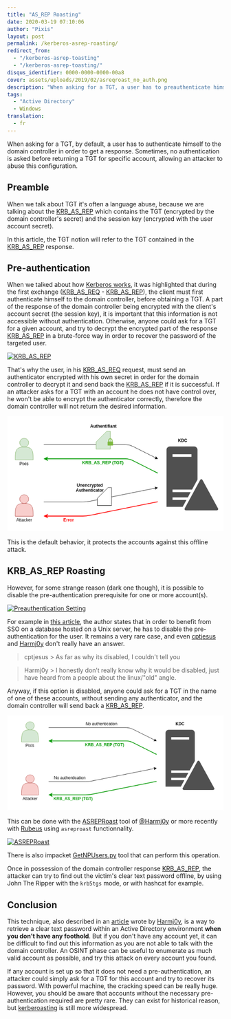 ```yaml
---
title: "AS_REP Roasting"
date: 2020-03-19 07:10:06
author: "Pixis"
layout: post
permalink: /kerberos-asrep-roasting/
redirect_from:
  - "/kerberos-asrep-toasting"
  - "/kerberos-asrep-toasting/"
disqus_identifier: 0000-0000-0000-00a8
cover: assets/uploads/2019/02/asreqroast_no_auth.png
description: "When asking for a TGT, a user has to preauthenticate himself to the domain controller in order to get a response. If preauthentication is disabled, this account is vulnerable to as_rep roasting attack."
tags:
  - "Active Directory"
  - Windows
translation:
  - fr
---
```


When asking for a TGT, by default, a user has to authenticate himself to the domain controller in order to get a response. Sometimes, no authentication is asked before returning a TGT for specific account, allowing an attacker to abuse this configuration.

<!--more-->

## Preamble

When we talk about TGT it's often a language abuse, because we are talking about the [KRB_AS_REP](/kerberos/#krb_tgs_rep) which contains the TGT (encrypted by the domain controller's secret) and the session key (encrypted with the user account secret).

In this article, the TGT notion will refer to the TGT contained in the [KRB_AS_REP](/kerberos/#krb_tgs_rep) response.

## Pre-authentication

When we talked about how [Kerberos works](/kerberos), it was highlighted that during the first exchange ([KRB_AS_REQ](/kerberos/#krb_tgs_req) - [KRB_AS_REP](/kerberos/#krb_tgs_rep)), the client must first authenticate himself to the domain controller, before obtaining a TGT. A part of the response of the domain controller being encrypted with the client's account secret (the session key), it is important that this information is not accessible without authentication. Otherwise, anyone could ask for a TGT for a given account, and try to decrypt the encrypted part of the response [KRB_AS_REP](/kerberos/#krb_tgs_rep) in a brute-force way in order to recover the password of the targeted user.

[![KRB_AS_REP](/assets/uploads/2018/05/asrep.png)](/assets/uploads/2018/05/asrep.png)

That's why the user, in his [KRB_AS_REQ](/kerberos/#krb_tgs_req) request, must send an authenticator encrypted with his own secret in order for the domain controller to decrypt it and send back the [KRB_AS_REP](/kerberos/#krb_tgs_rep) if it is successful. If an attacker asks for a TGT with an account he does not have control over, he won't be able to encrypt the authenticator correctly, therefore the domain controller will not return the desired information.

[![Authentication Required](/assets/uploads/2019/02/asreqroast_auth.png)](/assets/uploads/2019/02/asreqroast_auth.png)

This is the default behavior, it protects the accounts against this offline attack.

## KRB_AS_REP Roasting

However, for some strange reason (dark one though), it is possible to disable the pre-authentication prerequisite for one or more account(s).

[![Preauthentication Setting](/assets/uploads/2019/02/preauthsettings.png)](/assets/uploads/2019/02/preauthsettings.png)

For example in [this article](https://laurentschneider.com/wordpress/2014/01/the-long-long-route-to-kerberos.html), the author states that in order to benefit from SSO on a database hosted on a Unix server, he has to disable the pre-authentication for the user. It remains a very rare case, and even [cptjesus](https://twitter.com/cptjesus) and [Harmj0y](https://twitter.com/harmj0y) don't really have an answer.

> cptjesus > As far as why its disabled, I couldn't tell you

> Harmj0y > I honestly don’t really know why it would be disabled, just have heard from a people about the linux/"old" angle.

Anyway, if this option is disabled, anyone could ask for a TGT in the name of one of these accounts, without sending any authenticator, and the domain controller will send back a [KRB_AS_REP](/kerberos/#krb_tgs_rep).

[![Authentication Required](/assets/uploads/2019/02/asreqroast_no_auth.png)](/assets/uploads/2019/02/asreqroast_no_auth.png)

This can be done with the [ASREPRoast](https://github.com/HarmJ0y/ASREPRoast) tool of [@Harmj0y](https://twitter.com/harmj0y) or more recently with [Rubeus](https://github.com/GhostPack/Rubeus#asreproast) using `asreproast` functionnality.

[![ASREPRoast](/assets/uploads/2019/02/attackasrep.png)](/assets/uploads/2019/02/attackasrep.png)

There is also impacket [GetNPUsers.py](https://github.com/SecureAuthCorp/impacket/blob/master/examples/GetNPUsers.py) tool that can perform this operation.

Once in possession of the domain controller response [KRB_AS_REP](/kerberos/#krb_tgs_rep), the attacker can try to find out the victim's clear text password offline, by using John The Ripper with the `krb5tgs` mode, or with hashcat for example.

## Conclusion

This technique, also described in an [article](https://www.harmj0y.net/blog/activedirectory/roasting-as-reps/) wrote by [Harmj0y](https://twitter.com/harmj0y), is a way to retrieve a clear text password within an Active Directory environment **when you don't have any foothold**. But if you don't have any account yet, it can be difficult to find out this information as you are not able to talk with the domain controller. An OSINT phase can be useful to enumerate as much valid account as possible, and try this attack on every account you found.

If any account is set up so that it does not need a pre-authentication, an attacker could simply ask for a TGT for this account and try to recover its password. With powerful machine, the cracking speed can be really huge. However, you should be aware that accounts without the necessary pre-authentication required are pretty rare. They can exist for historical reason, but [kerberoasting](/kerberoasting) is still more widespread.
